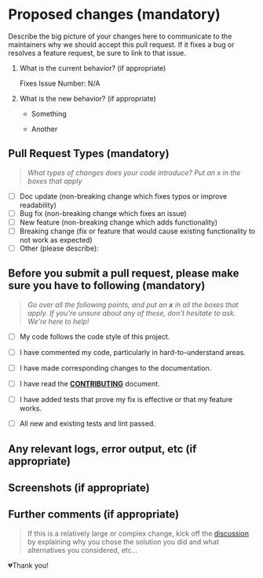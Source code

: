 # Proposed changes (mandatory)

Describe the big picture of your changes here to communicate to the maintainers why we should accept this pull request. If it fixes a bug or resolves a feature request, be sure to link to that issue.

1. What is the current behavior? (if appropriate)

    Fixes Issue Number: N/A

2. What is the new behavior? (if appropriate)

    - Something

    - Another

## Pull Request Types (mandatory)

> *What types of changes does your code introduce? Put an x in the boxes that apply*

- [ ] Doc update (non-breaking change which fixes typos or improve readability)
- [ ] Bug fix (non-breaking change which fixes an issue)
- [ ] New feature (non-breaking change which adds functionality)
- [ ] Breaking change (fix or feature that would cause existing functionality to not work as expected)
- [ ] Other (please describe):

## Before you submit a pull request, please make sure you have to following (mandatory)

> *Go over all the following points, and put an **x** in all the boxes that apply. If you're unsure about any of these, don't hesitate to ask. We're here to help!*

- [ ] My code follows the code style of this project.

- [ ] I have commented my code, particularly in hard-to-understand areas.

- [ ] I have made corresponding changes to the documentation.

- [ ] I have read the **[CONTRIBUTING](CONTRIBUTING.md)** document.

- [ ] I have added tests that prove my fix is effective or that my feature works.

- [ ] All new and existing tests and lint passed.

## Any relevant logs, error output, etc (if appropriate)

## Screenshots (if appropriate)

## Further comments (if appropriate)

> If this is a relatively large or complex change, kick off the [discussion](/../../discussions/new?category=ideas) by explaining why you chose the solution you did and what alternatives you considered, etc...

💔Thank you!
